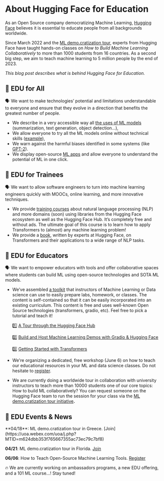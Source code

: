 # **About Hugging Face for Education**

As an Open Source company democratizing Machine Learning, [Hugging Face](https://huggingface.co/) believes it is essential to educate people from all backgrounds worldwide.

Since March 2022 and the [ML demo.cratization tour](https://www.notion.so/ML-Demo-cratization-tour-with-66847a294abd4e9785e85663f5239652), experts from Hugging Face have taught hands-on classes on *How to Build Machine Learning Collaboratively* to more than 1000 students from 16 countries. As a second big step, we aim to teach machine learning to 5 million people by the end of 2023.

*This blog post describes what is behind Hugging Face for Education.*

## 🤗 **EDU for All**

<aside>
🗣️ We want to make technologies’ potential and limitations understandable to everyone and ensure that they evolve in a direction that benefits the greatest number of people.

</aside>

- We describe in a very accessible way all [the uses of ML models](https://huggingface.co/tasks) (summarization, text generation, object detection…),
- We allow everyone to try all the ML models online without technical skills ([example](https://huggingface.co/cmarkea/distilcamembert-base-sentiment)),
- We warn against the harmful biases identified in some systems (like [GPT-2](https://huggingface.co/gpt2#limitations-and-bias)).
- We display open-source [ML apps](https://huggingface.co/spaces) and allow everyone to understand the potential of ML in one click.

## 🤗 **EDU for Trainees**

<aside>
🗣️ We want to allow software engineers to turn into machine learning engineers quickly with MOOCs, online learning, and more innovative techniques.

</aside>

- We provide [training courses](https://huggingface.co/course/chapter1/1) about natural language processing (NLP) and more domains (soon) using libraries from the Hugging Face ecosystem as well as the Hugging Face Hub. It’s completely free and without ads. The ultimate goal of this course is to learn how to apply Transformers to (almost) any machine learning problem!
- We provide a [book](https://transformersbook.com/), written by experts at Hugging Face, on Transformers and their applications to a wide range of NLP tasks.

## 🤗 **EDU for Educators**

<aside>
🗣️ We want to empower educators with tools and offer collaborative spaces where students can build ML using open-source technologies and SOTA ML models.

</aside>

- We’ve assembled [a toolkit](https://github.com/huggingface/education-toolkit) that instructors of Machine Learning or Data science can use to easily prepare labs, homework, or classes. The content is self-contained so that it can be easily incorporated into an existing curriculum. This content is free and uses well-known Open Source technologies (transformers, gradio, etc). Feel free to pick a tutorial and teach it!
    
    1️⃣ [A Tour through the Hugging Face Hub](https://github.com/huggingface/education-toolkit/blob/main/01_huggingface-hub-tour.md)
    
    2️⃣ [Build and Host Machine Learning Demos with Gradio & Hugging Face](https://colab.research.google.com/github/huggingface/education-toolkit/blob/main/02_ml-demos-with-gradio.ipynb)
    
    3️⃣ [Getting Started with Transformers](https://colab.research.google.com/github/huggingface/education-toolkit/blob/main/03_getting-started-with-transformers.ipynb)
    
- We're organizing a dedicated, free workshop (June 6) on how to teach our educational resources in your ML and data science classes. Do not hesitate to [register](https://www.eventbrite.com/e/how-to-teach-open-source-machine-learning-tools-tickets-310980931337).
- We are currently doing a worldwide tour in collaboration with university instructors to teach more than 10000 students one of our core topics: How to build ML collaboratively? You can request someone on the Hugging Face team to run the session for your class via the [ML demo.cratization tour initiative](https://www.notion.so/ML-Demo-cratization-tour-with-66847a294abd4e9785e85663f5239652)**.**

## 🤗 **EDU Events & News**

<aside>
**04/18**: ML demo.cratization tour in Greece. [Join](https://uoa.webex.com/uoa/j.php?MTID=m624dbb353f765667355ac73ec79c7bf8)

**04/21**: ML demo.cratization tour in Florida. [Join](https://ufl.zoom.us/meeting/register/tJ0rduCqqD0oHNzysuD6Mfp_Tku5Q1SlFJ2g)

**06/06**: How to Teach Open-Source Machine Learning Tools. [Register](https://www.eventbrite.com/e/how-to-teach-open-source-machine-learning-tools-tickets-310980931337)

</aside>

<aside>
🔥 We are currently working on ambassadors programs, a new EDU offering, and a 101 ML course…! Stay tuned!

</aside>
